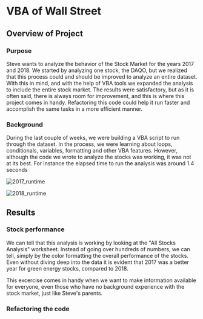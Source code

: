 # VBA of Wall Street

## Overview of Project
### Purpose
Steve wants to analyze the behavior of the Stock Market for the years 2017 and 2018. We started by analyzing one stock, the DAQO, but we realized that this process could and should be improved to analyze an entire dataset. 
With this in mind, and with the help of VBA tools we expanded the analysis to include the entire stock market. 
The results were satisfactory, but as it is often said, there is always room for improvement, and this is where this project comes in handy. Refactoring this code could help it run faster and accomplish the same tasks in a more efficient manner. 

### Background
During the last couple of weeks, we were building a VBA script to run through the dataset. In the process, we were learning about loops, conditionals, variables, formatting and other VBA features. However, although the code we wrote to analyze the stocks was working, it was not at its best. For instance the elapsed time to run the analysis was around 1.4 seconds

![2017_runtime](https://user-images.githubusercontent.com/22451540/149431742-09074fe5-363f-40dc-8997-ab25e859dc49.png)

![2018_runtime](https://user-images.githubusercontent.com/22451540/149431751-d8dc73f7-0879-4855-a666-fa0e1a07e377.png)

## Results
### Stock performance
We can tell that this analysis is working by looking at the "All Stocks Analysis" worksheet. Instead of going over hundreds of numbers, we can tell, simply by the color formatting the overall performance of the stocks. Even without diving deep into the data it is evident that 2017 was a better year for green energy stocks, compared to 2018.

This excercise comes in handy when we want to make information available for everyone, even those who have no background experience with the stock market, just like Steve's parents. 
### Refactoring the code


